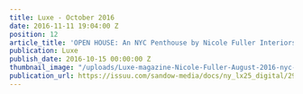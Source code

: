 ```yaml
---
title: Luxe - October 2016
date: 2016-11-11 19:04:00 Z
position: 12
article_title: 'OPEN HOUSE: An NYC Penthouse by Nicole Fuller Interiors'
publication: Luxe
publish_date: 2016-10-15 00:00:00 Z
thumbnail_image: "/uploads/Luxe-magazine-Nicole-Fuller-August-2016-nyc-interior-design.jpg"
publication_url: https://issuu.com/sandow-media/docs/ny_lx25_digital/290
---
```


